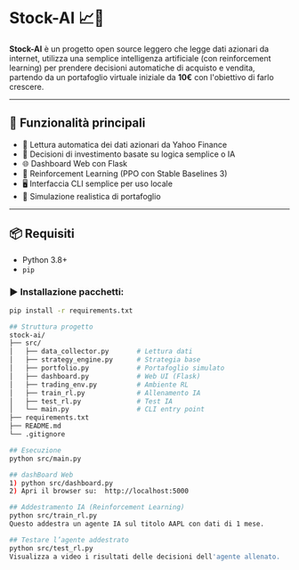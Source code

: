# Stock-AI 📈🤖

**Stock-AI** è un progetto open source leggero che legge dati azionari da internet, utilizza una semplice intelligenza artificiale (con reinforcement learning) per prendere decisioni automatiche di acquisto e vendita, partendo da un portafoglio virtuale iniziale da **10€** con l'obiettivo di farlo crescere.

---

## 🚀 Funzionalità principali

- 📡 Lettura automatica dei dati azionari da Yahoo Finance
- 🤖 Decisioni di investimento basate su logica semplice o IA
- 🌐 Dashboard Web con Flask
- 🧠 Reinforcement Learning (PPO con Stable Baselines 3)
- 🖥️ Interfaccia CLI semplice per uso locale
- 💼 Simulazione realistica di portafoglio

---

## 📦 Requisiti

- Python 3.8+
- `pip`

### ▶️ Installazione pacchetti:

```bash
pip install -r requirements.txt

## Struttura progetto
stock-ai/
├── src/
│   ├── data_collector.py       # Lettura dati
│   ├── strategy_engine.py      # Strategia base
│   ├── portfolio.py            # Portafoglio simulato
│   ├── dashboard.py            # Web UI (Flask)
│   ├── trading_env.py          # Ambiente RL
│   ├── train_rl.py             # Allenamento IA
│   ├── test_rl.py              # Test IA
│   └── main.py                 # CLI entry point
├── requirements.txt
├── README.md
└── .gitignore

## Esecuzione
python src/main.py

## dashBoard Web
1) python src/dashboard.py
2) Apri il browser su:  http://localhost:5000

## Addestramento IA (Reinforcement Learning)
python src/train_rl.py
Questo addestra un agente IA sul titolo AAPL con dati di 1 mese.

## Testare l’agente addestrato
python src/test_rl.py
Visualizza a video i risultati delle decisioni dell'agente allenato.
